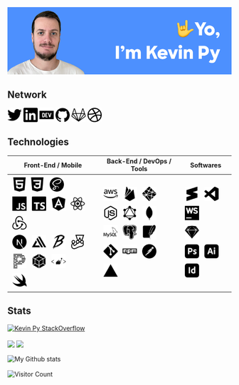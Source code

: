 ![Hero profile image](hero.png)


## Network
<a href="https://twitter.com/kevin_py" alt="Twitter"><img src="./icons/twitter.svg" width="32" rightmargin="4" /></a>
<a href="https://www.linkedin.com/in/kevinpy" alt="Linkedin"><img src="./icons/linkedin.svg" width="32" leftmargin="4" rightmargin="4" /></a>
<a href="https://dev.to/kevinpy" alt="Dev.to"><img src="./icons/dev-dot-to.svg" width="32" leftmargin="4" rightmargin="4" /></a>
<a href="https://github.com/kevinpy" alt="Github"><img src="./icons/github.svg" width="32" leftmargin="4" rightmargin="4" /></a>
<a href="https://gitlab.com/kevinpy" alt="Gitlab"><img src="./icons/gitlab.svg" width="32" leftmargin="4" rightmargin="4" /></a>
<a href="https://dribbble.com/kevin_py" alt="Dribbble"><img src="./icons/dribbble.svg" width="32" leftmargin="4" /></a>

## Technologies
| Front-End / Mobile | Back-End / DevOps / Tools | Softwares |
| - | - | - |
| <img src="./icons/html5.svg" width="32" style="margin:4px;" /><img src="./icons/css3.svg" width="32" style="margin:4px;" /> <img src="./icons/sass.svg" width="32" style="margin:4px;" /><br /><img src="./icons/javascript.svg" width="32" style="margin:4px;" /> <img src="./icons/typescript.svg" width="32" style="margin:4px;" /> <img src="./icons/angular.svg" width="32" style="margin:4px;" /> <img src="./icons/react.svg" width="32" style="margin:4px;" /> <img src="./icons/redux.svg" width="32" style="margin:4px;" /><br /><img src="./icons/next-dot-js.svg" width="32" style="margin:4px;" /> <img src="./icons/awsamplify.svg" width="32" style="margin:4px;" /> <img src="./icons/babel.svg" width="32" style="margin:4px;" /> <img src="./icons/jest.svg" width="32" style="margin:4px;" /> <img src="./icons/prettier.svg" width="32" style="margin:4px;" /> <img src="./icons/webpack.svg" width="32" style="margin:4px;" /> <img src="./icons/styled-components.svg" width="32" style="margin:4px;" /><br /><img src="./icons/swift.svg" width="32" style="margin:4px;" /> | <img src="./icons/amazonaws.svg" width="32" style="margin:4px;" /> <img src="./icons/firebase.svg" width="32" style="margin:4px;" /> <img src="./icons/netlify.svg" width="32" style="margin:4px;" /><br /><img src="./icons/node-dot-js.svg" width="32" style="margin:4px;" /> <img src="./icons/graphql.svg" width="32" style="margin:4px;" /> <img src="./icons/mongodb.svg" width="32" style="margin:4px;" /> <img src="./icons/mysql.svg" width="32" style="margin:4px;" /> <img src="./icons/postgresql.svg" width="32" style="margin:4px;" /> <img src="./icons/sqlite.svg" width="32" style="margin:4px;" /><br /><img src="./icons/git.svg" width="32" style="margin:4px;" /> <img src="./icons/npm.svg" width="32" style="margin:4px;" /> <img src="./icons/postman.svg" width="32" style="margin:4px;" /> <img src="./icons/vercel.svg" width="32" style="margin:4px;" /> | <img src="./icons/sublimetext.svg" width="32" style="margin:4px;" /> <img src="./icons/visualstudiocode.svg" width="32" style="margin:4px;" /> <img src="./icons/webstorm.svg" width="32" style="margin:4px;" /><br /><img src="./icons/sketch.svg" width="32" style="margin:4px;" /><br /><img src="./icons/adobephotoshop.svg" width="32" style="margin:4px;" /> <img src="./icons/adobeillustrator.svg" width="32" style="margin:4px;" /> <img src="./icons/adobeindesign.svg" width="32" style="margin:4px;" /> |


## Stats
[![Kevin Py StackOverflow](https://stackoverflow-badge.vercel.app/?userID=2223952)](https://stackoverflow.com/users/2223952/kevin-py)
<br /><br />
<img align="center" src="https://github-readme-stats.vercel.app/api/top-langs?username=kevinpy&layout=compact&langs_count=6" />
<img align="center" src="https://github-readme-stats.vercel.app/api/wakatime?username=kevinpy" />
<br /><br />
![My Github stats](https://github-readme-stats.vercel.app/api?username=kevinpy&show_icons=true)
<br /><br />
![Visitor Count](https://profile-counter.glitch.me/kevinpy/count.svg)
